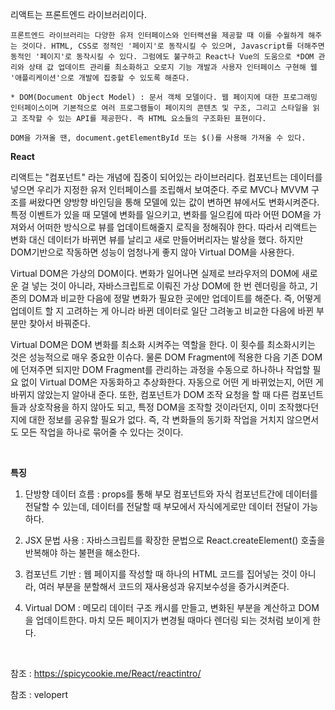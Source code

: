 리액트는 프론트엔드 라이브러리이다.

```
프론트엔드 라이브러리는 다양한 유저 인터페이스와 인터랙션을 제공할 때 이를 수월하게 해주는 것이다. HTML, CSS로 정적인 '페이지'로 동작시킬 수 있으며, Javascript를 더해주면 동적인 '페이지'로 동작시킬 수 있다. 그럼에도 불구하고 React나 Vue의 도움으로 *DOM 관리와 상태 값 업데이트 관리를 최소화하고 오로지 기능 개발과 사용자 인터페이스 구현해 웹 '애플리케이션'으로 개발에 집중할 수 있도록 해준다.

* DOM(Document Object Model) : 문서 객체 모델이다. 웹 페이지에 대한 프로그래밍 인터페이스이며 기본적으로 여러 프로그램들이 페이지의 콘텐츠 및 구조, 그리고 스타일을 읽고 조작할 수 있는 API를 제공한다. 즉 HTML 요소들의 구조화된 표현이다.

DOM을 가져올 땐, document.getElementById 또는 $()를 사용해 가져올 수 있다.
```

<b>React</b>

리액트는 "컴포넌트" 라는 개념에 집중이 되어있는 라이브러리다. 컴포넌트는 데이터를 넣으면 우리가 지정한 유저 인터페이스를 조립해서 보여준다. 주로 MVC나 MVVM 구조를 써왔다면 양방향 바인딩을 통해 모델에 있는 값이 변하면 뷰에서도 변화시켜준다. 특정 이벤트가 있을 때 모델에 변화를 일으키고, 변화를 일으킴에 따라 어떤 DOM을 가져와서 어떠한 방식으로 뷰를 업데이트해줄지 로직을 정해줘야 한다. 따라서 리액트는 변화 대신 데이터가 바뀌면 뷰를 날리고 새로 만들어버리자는 발상을 했다. 하지만 DOM기반으로 작동하면 성능이 엄청나게 좋지 않아 Virtual DOM을 사용한다.

Virtual DOM은 가상의 DOM이다. 변화가 일어나면 실제로 브라우저의 DOM에 새로운 걸 넣는 것이 아니라, 자바스크립트로 이뤄진 가상 DOM에 한 번 렌더링을 하고, 기존의 DOM과 비교한 다음에 정말 변화가 필요한 곳에만 업데이트를 해준다. 즉, 어떻게 업데이트 할 지 고려하는 게 아니라 바뀐 데이터로 일단 그려놓고 비교한 다음에 바뀐 부분만 찾아서 바꿔준다.

Virtual DOM은 DOM 변화를 최소화 시켜주는 역할을 한다. 이 횟수를 최소화시키는 것은 성능적으로 매우 중요한 이슈다. 물론 DOM Fragment에 적용한 다음 기존 DOM에 던져주면 되지만 DOM Fragment를 관리하는 과정을 수동으로 하나하나 작업할 필요 없이 Virtual DOM은 자동화하고 추상화한다. 자동으로 어떤 게 바뀌었는지, 어떤 게 바뀌지 않았는지 알아내 준다. 또한, 컴포넌트가 DOM 조작 요청을 할 때 다른 컴포넌트들과 상호작용을 하지 않아도 되고, 특정 DOM을 조작할 것이라던지, 이미 조작했다던지에 대한 정보를 공유할 필요가 없다. 즉, 각 변화들의 동기화 작업을 거치지 않으면서도 모든 작업을 하나로 묶어줄 수 있다는 것이다.

<br>

<b>특징</b>
1. 단방향 데이터 흐름 : props를 통해 부모 컴포넌트와 자식 컴포넌트간에 데이터를 전달할 수 있는데, 데이터를 전달할 때 부모에서 자식에게로만 데이터 전달이 가능하다.

2. JSX 문법 사용 : 자바스크립트를 확장한 문법으로 React.createElement() 호출을 반복해야 하는 불편을 해소한다.

3. 컴포넌트 기반 : 웹 페이지를 작성할 때 하나의 HTML 코드를 집어넣는 것이 아니라, 여러 부분을 분할해서 코드의 재사용성과 유지보수성을 증가시켜준다.

4. Virtual DOM : 메모리 데이터 구조 캐시를 만들고, 변화된 부분을 계산하고 DOM을 업데이트한다. 마치 모든 페이지가 변경될 때마다 렌더링 되는 것처럼 보이게 한다.

 <br>


참조 : <a>https://spicycookie.me/React/reactintro/</a>

참조 : velopert